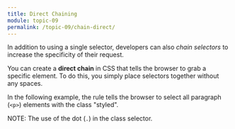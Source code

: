 ```yaml
---
title: Direct Chaining
module: topic-09
permalink: /topic-09/chain-direct/
---
```


<div class="divider-heading"></div>

In addition to using a single selector, developers can also _chain selectors_ to increase the specificity of their request.

You can create a **direct chain** in CSS that tells the browser to grab a specific element. To do this, you simply place selectors together without any spaces.

In the following example, the rule tells the browser to select all paragraph (`<p>`) elements with the class "styled".

<span class="label label-info">NOTE:</span> The use of the dot (`.`) in the class selector.


<div class="codepen-embed">
  <p data-height="600" data-theme-id="30567" data-slug-hash="gedxeJ" data-default-tab="css,result" data-user="Media-Ed-Online" data-embed-version="2" data-pen-title="[Topic-07]  Chaining Selectors, Pt. 1" class="codepen"></p>
</div>

